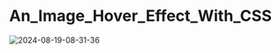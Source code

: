 # An_Image_Hover_Effect_With_CSS


![2024-08-19-08-31-36](https://github.com/user-attachments/assets/990531e1-7bd9-4f42-b9e3-4e3cb8a0ba95)
